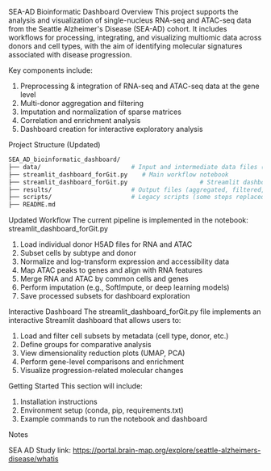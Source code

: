 SEA-AD Bioinformatic Dashboard
Overview
This project supports the analysis and visualization of single-nucleus RNA-seq and ATAC-seq data from the Seattle Alzheimer's Disease (SEA-AD) cohort. It includes workflows for processing, integrating, and visualizing multiomic data across donors and cell types, with the aim of identifying molecular signatures associated with disease progression.

Key components include:
  1. Preprocessing & integration of RNA-seq and ATAC-seq data at the gene level
  2. Multi-donor aggregation and filtering
  3. Imputation and normalization of sparse matrices
  4. Correlation and enrichment analysis
  5. Dashboard creation for interactive exploratory analysis

Project Structure (Updated)
```bash
SEA_AD_bioinformatic_dashboard/
├── data/                         # Input and intermediate data files (not tracked)
├── streamlit_dashboard_forGit.py    # Main workflow notebook
├── streamlit_dashboard_forGit.py                    # Streamlit dashboard interface
├── results/                      # Output files (aggregated, filtered, imputed) (not tracked)
├── scripts/                      # Legacy scripts (some steps replaced by notebooks) (not tracked)
├── README.md
```
Updated Workflow
The current pipeline is implemented in the notebook:
streamlit_dashboard_forGit.py

  1. Load individual donor H5AD files for RNA and ATAC
  2. Subset cells by subtype and donor
  3. Normalize and log-transform expression and accessibility data
  4. Map ATAC peaks to genes and align with RNA features
  5. Merge RNA and ATAC by common cells and genes
  6. Perform imputation (e.g., SoftImpute, or deep learning models)
  7. Save processed subsets for dashboard exploration

Interactive Dashboard
The streamlit_dashboard_forGit.py file implements an interactive Streamlit dashboard that allows users to:

  1. Load and filter cell subsets by metadata (cell type, donor, etc.)
  2. Define groups for comparative analysis
  3. View dimensionality reduction plots (UMAP, PCA)
  4. Perform gene-level comparisons and enrichment
  5. Visualize progression-related molecular changes

Getting Started
This section will include:

  1. Installation instructions
  2. Environment setup (conda, pip, requirements.txt)
  3. Example commands to run the notebook and dashboard

Notes

SEA AD Study link: https://portal.brain-map.org/explore/seattle-alzheimers-disease/whatis

